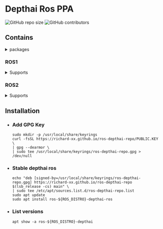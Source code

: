 # Depthai Ros PPA

![GitHub repo size](https://img.shields.io/github/repo-size/richard-xx/ros-depthai-repo) ![GitHub contributors](https://img.shields.io/github/contributors/richard-xx/ros-depthai-repo)


## Contains

<details>
  <summary>
    packages
  </summary>
  <ul>
    <li>
      <p>depthai</p>
    </li>
    <li>
      <p>depthai-ros-msgs</p>
    </li>
    <li>
      <p>depthai-bridge</p>
    </li>
    <li>
      <p>depthai-examples</p>
    </li>
    <li>
      <p>depthai-ros</p>
    </li>
    <li>
      <p>foxglove-msgs</p>
    </li>
  </ul>
</details>

### ROS1

<details>
  <summary>
    Supports
  </summary>
  <ul>
    <li>
      <p>Kinetic</p>
      <ul>
        <li>
          <p>Ubuntu 16.04</p>
          <ul>
            <li>arm64 / armhf / amd64</li>
          </ul>
        </li>
      </ul>
    </li>
    <li>
      <p>Melodic</p>
      <ul>
        <li>
          <p>Ubuntu 18.04</p>
          <ul>
            <li>arm64 / armhf / amd64</li>
          </ul>
        </li>
      </ul>
    </li>
    <li>
      <p>Noetic</p>
      <ul>
        <li>
          <p>Ubuntu 20.04</p>
          <ul>
            <li>arm64 / armhf / amd64</li>
          </ul>
        </li>
        <li>
          <p>Debian 10</p>
          <ul>
            <li>arm64 / amd64</li>
          </ul>
        </li>
      </ul>
    </li>
  </ul>
</details>

### ROS2

<details>
  <summary>
    Supports
  </summary>
  <ul>
    <li>
      <p>Foxy</p>
      <ul>
        <li>
          <p>Ubuntu 20.04</p>
          <ul>
            <li>arm64 / amd64</li>
          </ul>
        </li>
      </ul>
    </li>
    <li>
      <p>Galactic</p>
      <ul>
        <li>
          <p>Ubuntu 20.04</p>
          <ul>
            <li>arm64 / amd64</li>
          </ul>
        </li>
      </ul>
    </li>
    <li>
      <p>Humble</p>
      <ul>
        <li>
          <p>Ubuntu 22.04</p>
          <ul>
            <li>arm64 / amd64</li>
          </ul>
        </li>
      </ul>
    </li>
  </ul>
</details>

## Installation

+ ### Add GPG Key

    ```shell
    sudo mkdir -p /usr/local/share/keyrings
    curl -fsSL https://richard-xx.github.io/ros-depthai-repo/PUBLIC.KEY \
    | gpg --dearmor \
    | sudo tee /usr/local/share/keyrings/ros-depthai-repo.gpg > /dev/null
    ```

+ ### Stable depthai ros

    ```shell
    echo "deb [signed-by=/usr/local/share/keyrings/ros-depthai-repo.gpg] https://richard-xx.github.io/ros-depthai-repo $(lsb_release -cs) main" \
    | sudo tee /etc/apt/sources.list.d/ros-depthai-repo.list
    sudo apt update
    sudo apt install ros-${ROS_DISTRO}-depthai-ros
    ```


+ ### List versions

    ```shell
    apt show -a ros-${ROS_DISTRO}-depthai
    ```
